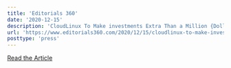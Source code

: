 ```yaml
---
title: 'Editorials 360'
date: '2020-12-15'
description: 'CloudLinux To Make investments Extra Than a Million {Dollars} a Yr Into CentOS Clone'
url: 'https://www.editorials360.com/2020/12/15/cloudlinux-to-make-investments-extra-than-a-million-dollars-a-yr-into-centos-clone/'
posttype: 'press'
---
```


[Read the Article](https://www.editorials360.com/2020/12/15/cloudlinux-to-make-investments-extra-than-a-million-dollars-a-yr-into-centos-clone/)
